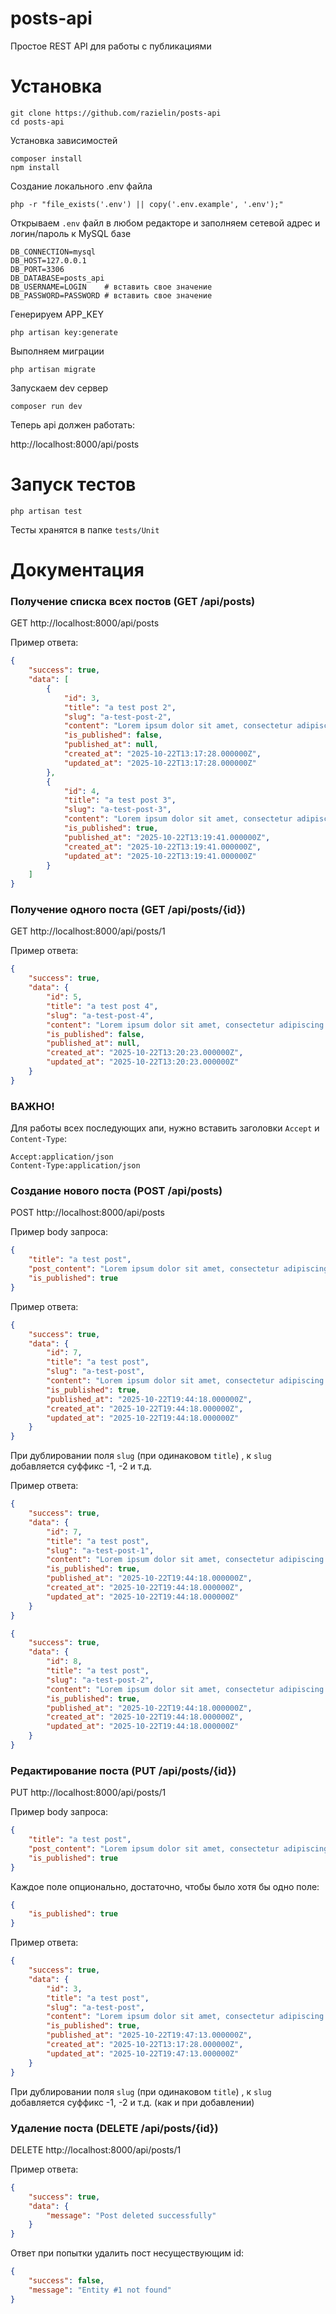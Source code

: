 # posts-api
Простое REST API для работы с публикациями
# Установка
```
git clone https://github.com/razielin/posts-api
cd posts-api
```
Установка зависимостей
```
composer install
npm install
```
Создание локального .env файла
```shell
php -r "file_exists('.env') || copy('.env.example', '.env');"
```
Открываем `.env` файл в любом редакторе и заполняем сетевой
адрес и логин/пароль к MySQL базе
```
DB_CONNECTION=mysql
DB_HOST=127.0.0.1
DB_PORT=3306
DB_DATABASE=posts_api
DB_USERNAME=LOGIN    # вставить свое значение
DB_PASSWORD=PASSWORD # вставить свое значение
```
Генерируем APP_KEY
```shell
php artisan key:generate
```
Выполняем миграции
```shell
php artisan migrate
```
Запускаем dev сервер
```shell
composer run dev
```
Теперь api должен работать:

http://localhost:8000/api/posts

# Запуск тестов
```shell
php artisan test
```
Тесты хранятся в папке `tests/Unit`

# Документация

### Получение списка всех постов (GET /api/posts)
GET http://localhost:8000/api/posts

Пример ответа:
```json
{
    "success": true,
    "data": [
        {
            "id": 3,
            "title": "a test post 2",
            "slug": "a-test-post-2",
            "content": "Lorem ipsum dolor sit amet, consectetur adipiscing elit",
            "is_published": false,
            "published_at": null,
            "created_at": "2025-10-22T13:17:28.000000Z",
            "updated_at": "2025-10-22T13:17:28.000000Z"
        },
        {
            "id": 4,
            "title": "a test post 3",
            "slug": "a-test-post-3",
            "content": "Lorem ipsum dolor sit amet, consectetur adipiscing elit",
            "is_published": true,
            "published_at": "2025-10-22T13:19:41.000000Z",
            "created_at": "2025-10-22T13:19:41.000000Z",
            "updated_at": "2025-10-22T13:19:41.000000Z"
        }
    ]
}
```

### Получение одного поста (GET /api/posts/{id})
GET http://localhost:8000/api/posts/1

Пример ответа:
```json
{
    "success": true,
    "data": {
        "id": 5,
        "title": "a test post 4",
        "slug": "a-test-post-4",
        "content": "Lorem ipsum dolor sit amet, consectetur adipiscing elit",
        "is_published": false,
        "published_at": null,
        "created_at": "2025-10-22T13:20:23.000000Z",
        "updated_at": "2025-10-22T13:20:23.000000Z"
    }
}
```
### ВАЖНО!
Для работы всех последующих апи, нужно вставить заголовки
`Accept` и `Content-Type`:
```
Accept:application/json
Content-Type:application/json
```

### Создание нового поста (POST /api/posts)
POST http://localhost:8000/api/posts

Пример body запроса:
```json
{
    "title": "a test post",
    "post_content": "Lorem ipsum dolor sit amet, consectetur adipiscing elit",
    "is_published": true
}
```
Пример ответа:
```json
{
    "success": true,
    "data": {
        "id": 7,
        "title": "a test post",
        "slug": "a-test-post",
        "content": "Lorem ipsum dolor sit amet, consectetur adipiscing elit",
        "is_published": true,
        "published_at": "2025-10-22T19:44:18.000000Z",
        "created_at": "2025-10-22T19:44:18.000000Z",
        "updated_at": "2025-10-22T19:44:18.000000Z"
    }
}
```

При дублировании поля `slug` (при одинаковом `title`)
, к `slug` добавляется суффикс -1, -2 и т.д.

Пример ответа:
```json
{
    "success": true,
    "data": {
        "id": 7,
        "title": "a test post",
        "slug": "a-test-post-1",
        "content": "Lorem ipsum dolor sit amet, consectetur adipiscing elit",
        "is_published": true,
        "published_at": "2025-10-22T19:44:18.000000Z",
        "created_at": "2025-10-22T19:44:18.000000Z",
        "updated_at": "2025-10-22T19:44:18.000000Z"
    }
}
```
```json
{
    "success": true,
    "data": {
        "id": 8,
        "title": "a test post",
        "slug": "a-test-post-2",
        "content": "Lorem ipsum dolor sit amet, consectetur adipiscing elit",
        "is_published": true,
        "published_at": "2025-10-22T19:44:18.000000Z",
        "created_at": "2025-10-22T19:44:18.000000Z",
        "updated_at": "2025-10-22T19:44:18.000000Z"
    }
}
```

### Редактирование поста (PUT /api/posts/{id})
PUT http://localhost:8000/api/posts/1

Пример body запроса:
```json
{
    "title": "a test post",
    "post_content": "Lorem ipsum dolor sit amet, consectetur adipiscing elit",
    "is_published": true
}
```
Каждое поле опционально, достаточно, чтобы было хотя бы одно поле:
```json
{
    "is_published": true
}
```
Пример ответа:
```json
{
    "success": true,
    "data": {
        "id": 3,
        "title": "a test post",
        "slug": "a-test-post",
        "content": "Lorem ipsum dolor sit amet, consectetur adipiscing elit",
        "is_published": true,
        "published_at": "2025-10-22T19:47:13.000000Z",
        "created_at": "2025-10-22T13:17:28.000000Z",
        "updated_at": "2025-10-22T19:47:13.000000Z"
    }
}
```
При дублировании поля `slug` (при одинаковом `title`)
, к `slug` добавляется суффикс -1, -2 и т.д. (как и при добавлении)

### Удаление поста (DELETE /api/posts/{id})
DELETE http://localhost:8000/api/posts/1

Пример ответа:
```json
{
    "success": true,
    "data": {
        "message": "Post deleted successfully"
    }
}
```
Ответ при попытки удалить пост несуществующим id:
```json
{
    "success": false,
    "message": "Entity #1 not found"
}
```
